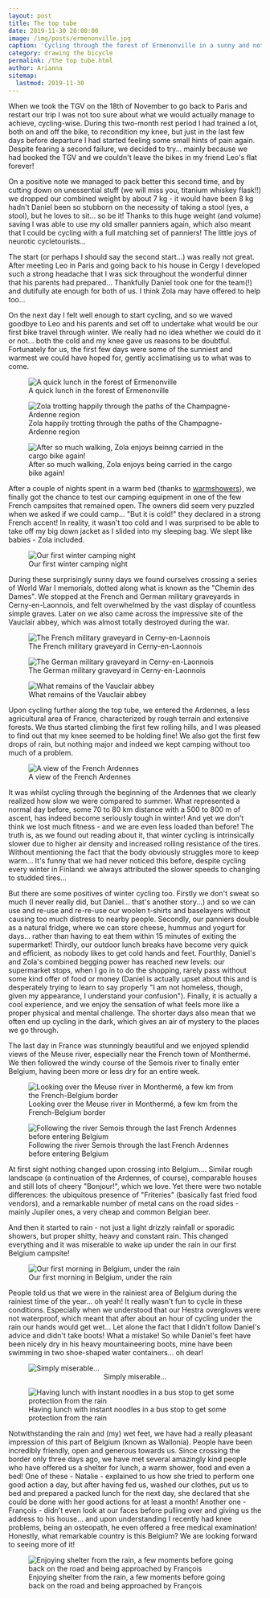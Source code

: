 ```yaml
---
layout: post
title: The top tube
date: 2019-11-30 20:00:00
image: /img/posts/ermenonville.jpg
caption: 'Cycling through the forest of Ermenonville in a sunny and not-too-cold day'
category: drawing the bicycle 
permalink: /the top tube.html
author: Arianna
sitemap:
  lastmod: 2019-11-30
---
```


When we took the TGV on the 18th of November to go back to Paris and restart our trip I was not too sure about what we would actually manage to achieve, cycling-wise. During this two-month rest period I had trained a lot, both on and off the bike, to recondition my knee, but just in the last few days before departure I had started feeling some small hints of pain again. Despite fearing a second failure, we decided to try... mainly because we had booked the TGV and we couldn't leave the bikes in my friend Leo's flat forever!

On a positive note we managed to pack better this second time, and by cutting down on unessential stuff (we will miss you, titanium whiskey flask!!) we dropped our combined weight by about 7 kg - it would have been 8 kg hadn't Daniel been so stubborn on the necessity of taking a stool (yes, a stool), but he loves to sit... so be it! Thanks to this huge weight (and volume) saving I was able to use my old smaller panniers again, which also meant that I could be cycling with a full matching set of panniers! The little joys of neurotic cycletourists...   

The start (or perhaps I should say the second start...) was really not great. After meeting Leo in Paris and going back to his house in Cergy I developed such a strong headache that I was sick throughout the wonderful dinner that his parents had prepared... Thankfully Daniel took one for the team(!) and dutifully ate enough for both of us. I think Zola may have offered to help too...

On the next day I felt well enough to start cycling, and so we waved goodbye to Leo and his parents and set off to undertake what would be our first bike travel through winter. We really had no idea whether we could do it or not... both the cold and my knee gave us reasons to be doubtful. Fortunately for us, the first few days were some of the sunniest and warmest we could have hoped for, gently acclimatising us to what was to come. 

<figure>
<img class="img-responsive center-block" src=" /img/posts/ermenonville2.jpg" alt="A quick lunch in the forest of Ermenonville">
<figcaption>A quick lunch in the forest of Ermenonville</figcaption>
</figure><p></p>

<figure>
<img class="img-responsive center-block" src=" /img/posts/champagne-ardenne.jpg" alt="Zola trotting happily through the paths of the Champagne-Ardenne region">
<figcaption>Zola happily trotting through the paths of the Champagne-Ardenne region</figcaption>
</figure><p></p>

<figure>
<img class="img-responsive center-block" src=" /img/posts/champagne-ardenne2.jpg" alt="After so much walking, Zola enjoys beinng carried in the cargo bike again!">
<figcaption>After so much walking, Zola enjoys being carried in the cargo bike again!</figcaption>
</figure><p></p>

After a couple of nights spent in a warm bed (thanks to <a class="special" href="https://www.warmshowers.org/">warmshowers</a>), we finally got the chance to test our camping equipment in one of the few French campsites that remained open. The owners did seem very puzzled when we asked if we could camp... "But it is cold!" they declared in a strong French accent! In reality, it wasn't too cold and I was surprised to be able to take off my big down jacket as I slided into my sleeping bag. We slept like babies - Zola included.

<figure>
<img class="img-responsive center-block" src=" /img/posts/tent-lit.jpg" alt="Our first winter camping night">
<figcaption>Our first winter camping night</figcaption>
</figure><p></p>

During these surprisingly sunny days we found ourselves crossing a series of World War I memorials, dotted along what is known as the "Chemin des Dames". We stopped at the French and German military graveyards in Cerny-en-Laonnois, and felt overwhelmed by the vast display of countless simple graves. Later on we also came across the impressive site of the Vauclair abbey, which was almost totally destroyed during the war.  

<figure>
<img class="img-responsive center-block" src=" /img/posts/graveyard.jpg" alt="The French military graveyard in Cerny-en-Laonnois">
<figcaption>The French military graveyard in Cerny-en-Laonnois</figcaption>
</figure><p></p>

<figure>
<img class="img-responsive center-block" src=" /img/posts/graveyard2.jpg" alt="The German military graveyard in Cerny-en-Laonnois">
<figcaption>The German military graveyard in Cerny-en-Laonnois</figcaption>
</figure><p></p>

<figure>
<img class="img-responsive center-block" src=" /img/posts/vauclair.jpg" alt="What remains of the Vauclair abbey">
<figcaption>What remains of the Vauclair abbey</figcaption>
</figure><p></p>

Upon cycling further along the top tube, we entered the Ardennes, a less agricultural area of France, characterized by rough terrain and extensive forests. We thus started climbing the first few rolling hills, and I was pleased to find out that my knee seemed to be holding fine! We also got the first few drops of rain, but nothing major and indeed we kept camping without too much of a problem. 

<figure>
<img class="img-responsive center-block" src=" /img/posts/ardennes.jpg" alt="A view of the French Ardennes">
<figcaption>A view of the French Ardennes</figcaption>
</figure><p></p>

It was whilst cycling through the beginning of the Ardennes that we clearly realized how slow we were compared to summer. What represented a normal day before, some 70 to 80 km distance with a 500 to 800 m of ascent, has indeed become seriously tough in winter! And yet we don't think we lost much fitness - and we are even less loaded than before! The truth is, as we found out reading about it, that winter cycling is intrinsically slower due to higher air density and increased rolling resistance of the tires. Without mentioning the fact that the body obviously struggles more to keep warm... It's funny that we had never noticed this before, despite cycling every winter in Finland: we always attributed the slower speeds to changing to studded tires...   

But there are some positives of winter cycling too. Firstly we don't sweat so much (I never really did, but Daniel... that's another story...) and so we can use and re-use and re-re-use our woolen t-shirts and baselayers without causing too much distress to nearby people. Secondly, our panniers double as a natural fridge, where we can store cheese, hummus and yogurt for days... rather than having to eat them within 15 minutes of exiting the supermarket! Thirdly, our outdoor lunch breaks have become very quick and efficient, as nobody likes to get cold hands and feet. Fourthly, Daniel's and Zola's combined begging power has reached new levels: our supermarket stops, when I go in to do the shopping, rarely pass without some kind offer of food or money (Daniel is actually upset about this and is desperately trying to learn to say properly "I am not homeless, though, given my appearance, I understand your confusion"). Finally, it is actually a cool experience, and we enjoy the sensation of what feels more like a proper physical and mental challenge. The shorter days also mean that we often end up cycling in the dark, which gives an air of mystery to the places we go through.

The last day in France was stunningly beautiful and we enjoyed splendid views of the Meuse river, especially near the French town of Monthermé. We then followed the windy course of the Semois river to finally enter Belgium, having been more or less dry for an entire week. 

<figure>
<img class="img-responsive center-block" src=" /img/posts/montherme.jpg" alt="Looking over the Meuse river in Monthermé, a few km from the French-Belgium border">
<figcaption>Looking over the Meuse river in Monthermé, a few km from the French-Belgium border</figcaption>
</figure><p></p>

<figure>
<img class="img-responsive center-block" src=" /img/posts/semois.jpg" alt="Following the river Semois through the last French Ardennes before entering Belgium">
<figcaption>Following the river Semois through the last French Ardennes before entering Belgium</figcaption>
</figure><p></p>

At first sight nothing changed upon crossing into Belgium.... Similar rough landscape (a continuation of the Ardennes, of course), comparable houses and still lots of cheery "Bonjour!", which we love. Yet there were two notable differences: the ubiquitous presence of "Friteries" (basically fast fried food vendors), and a remarkable number of metal cans on the road sides - mainly Jupiler ones, a very cheap and common Belgian beer.  

And then it started to rain - not just a light drizzly rainfall or sporadic showers, but proper shitty, heavy and constant rain. This changed everything and it was miserable to wake up under the rain in our first Belgium campsite!

<figure>
<img class="img-responsive center-block" src=" /img/posts/belgium-camp-wet.jpg" alt="Our first morning in Belgium, under the rain">
<figcaption>Our first morning in Belgium, under the rain</figcaption>
</figure><p></p>

People told us that we were in the rainiest area of Belgium during the rainiest time of the year... oh yeah! It really wasn't fun to cycle in these conditions. Especially when we understood that our Hestra overgloves were not waterproof, which meant that after about an hour of cycling under the rain our hands would get wet... Let alone the fact that I didn't follow Daniel's advice and didn't take boots! What a mistake! So while Daniel's feet have been nicely dry in his heavy mountaineering boots, mine have been swimming in two shoe-shaped water containers... oh dear! 

<div id="vertical_image">
<figure>
<img class="img-responsive center-block" src=" /img/posts/cycling-rain.jpg" alt="Simply miserable...">
<figcaption style="text-align: center;">Simply miserable...</figcaption>
</figure><p></p>
</div>    

<figure>
<img class="img-responsive center-block" src=" /img/posts/bus-stop-lunch.jpg" alt="Having lunch with instant noodles in a bus stop to get some protection from the rain">
<figcaption>Having lunch with instant noodles in a bus stop to get some protection from the rain</figcaption>
</figure><p></p>

Notwithstanding the rain and (my) wet feet, we have had a really pleasant impression of this part of Belgium (known as Wallonia). People have been incredibly friendly, open and generous towards us. Since crossing the border only three days ago, we have met several amazingly kind people who have offered us a shelter for lunch, a warm shower, food and even a bed! One of these - Natalie - explained to us how she tried to perform one good action a day, but after having fed us, washed our clothes, put us to bed and prepared a packed lunch for the next day, she declared that she could be done with her good actions for at least a month! Another one - François - didn't even look at our faces before pulling over and giving us the address to his house... and upon understanding I recently had knee problems, being an osteopath, he even offered a free medical examination! Honestly, what remarkable country is this Belgium? We are looking forward to seeing more of it!  

<figure>
<img class="img-responsive center-block" src=" /img/posts/saint-huber.jpg" alt="Enjoying shelter from the rain, a few moments before going back on the road and being approached by François">
<figcaption>Enjoying shelter from the rain, a few moments before going back on the road and being approached by François</figcaption>
</figure><p></p>

 
